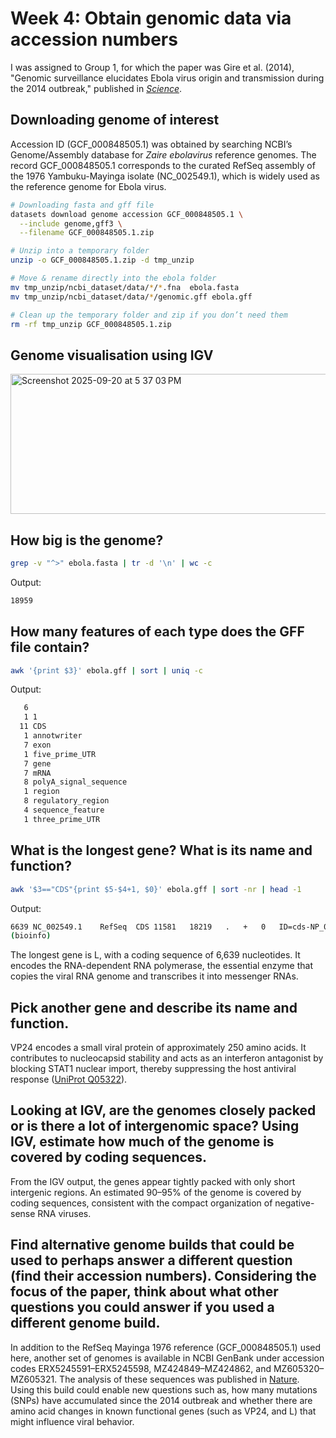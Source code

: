 # Week 4: Obtain genomic data via accession numbers

I was assigned to Group 1, for which the paper was Gire et al. (2014), "Genomic surveillance elucidates Ebola virus origin and transmission during the 2014 outbreak," published in [_Science_](https://doi.org/10.1126/science.1259657).

## Downloading genome of interest 

Accession ID (GCF_000848505.1) was obtained by searching NCBI’s Genome/Assembly database for *Zaire ebolavirus* reference genomes. The record GCF_000848505.1 corresponds to the curated RefSeq assembly of the 1976 Yambuku-Mayinga isolate (NC_002549.1), which is widely used as the reference genome for Ebola virus.  

```bash
# Downloading fasta and gff file
datasets download genome accession GCF_000848505.1 \
  --include genome,gff3 \
  --filename GCF_000848505.1.zip

# Unzip into a temporary folder
unzip -o GCF_000848505.1.zip -d tmp_unzip

# Move & rename directly into the ebola folder
mv tmp_unzip/ncbi_dataset/data/*/*.fna  ebola.fasta
mv tmp_unzip/ncbi_dataset/data/*/genomic.gff ebola.gff

# Clean up the temporary folder and zip if you don’t need them
rm -rf tmp_unzip GCF_000848505.1.zip
```

## Genome visualisation using IGV 
<img width="1303" height="224" alt="Screenshot 2025-09-20 at 5 37 03 PM" src="https://github.com/user-attachments/assets/0f657f9d-0be8-4d5d-b4bf-f562e10e0a28" />

## How big is the genome?

```bash
grep -v "^>" ebola.fasta | tr -d '\n' | wc -c
```
Output:

```bash
18959
```

## How many features of each type does the GFF file contain?

```bash
awk '{print $3}' ebola.gff | sort | uniq -c
```
Output:
```bash
   6 
   1 1
  11 CDS
   1 annotwriter
   7 exon
   1 five_prime_UTR
   7 gene
   7 mRNA
   8 polyA_signal_sequence
   1 region
   8 regulatory_region
   4 sequence_feature
   1 three_prime_UTR
```
## What is the longest gene? What is its name and function?

```bash
awk '$3=="CDS"{print $5-$4+1, $0}' ebola.gff | sort -nr | head -1
```
Output:
```bash
6639 NC_002549.1	RefSeq	CDS	11581	18219	.	+	0	ID=cds-NP_066251.1;Parent=rna-ZEBOVgp7;Dbxref=GenBank:NP_066251.1,GeneID:911824;Name=NP_066251.1;gbkey=CDS;gene=L;locus_tag=ZEBOVgp7;product=RNA-dependent RNA polymerase;protein_id=NP_066251.1
(bioinfo) 
```
The longest gene is L, with a coding sequence of 6,639 nucleotides. It encodes the RNA-dependent RNA polymerase, the essential enzyme that copies the viral RNA genome and transcribes it into messenger RNAs.  

## Pick another gene and describe its name and function.

VP24 encodes a small viral protein of approximately 250 amino acids. It contributes to nucleocapsid stability and acts as an interferon antagonist by blocking STAT1 nuclear import, thereby suppressing the host antiviral response ([UniProt Q05322](https://www.uniprot.org/uniprotkb/Q05322/entry)).

## Looking at IGV, are the genomes closely packed or is there a lot of intergenomic space? Using IGV, estimate how much of the genome is covered by coding sequences.

From the IGV output, the genes appear tightly packed with only short intergenic regions. An estimated 90–95% of the genome is covered by coding sequences, consistent with the compact organization of negative-sense RNA viruses.


## Find alternative genome builds that could be used to perhaps answer a different question (find their accession numbers). Considering the focus of the paper, think about what other questions you could answer if you used a different genome build.

In addition to the RefSeq Mayinga 1976 reference (GCF_000848505.1) used here, another set of genomes is available in NCBI GenBank under accession codes ERX5245591–ERX5245598, MZ424849–MZ424862, and MZ605320–MZ605321. The analysis of these sequences was published in [Nature](https://doi.org/10.1038/s41586-021-03901-9). Using this build could enable new questions such as, how many mutations (SNPs) have accumulated since the 2014 outbreak and whether there are amino acid changes in known functional genes (such as VP24, and L) that might influence viral behavior.



